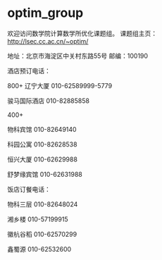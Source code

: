 # optim_group
欢迎访问数学院计算数学所优化课题组。
课题组主页：http://lsec.cc.ac.cn/~optim/

地址：北京市海淀区中关村东路55号
邮编：100190

酒店预订电话：

800+
辽宁大厦      010-62589999-5779

骏马国际酒店  010-82885858

400+

物科宾馆 010-82649140

科园公寓 010-82628538

恒兴大厦 010-62629988

舒梦缘宾馆 010-62631988


饭店订餐电话：

物科三层 010-82648024

湘乡楼   010-57199915

徽杭谷稻 010-62570299

鑫蜀源   010-62532600
